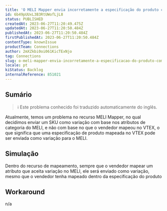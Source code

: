 ```yaml
---
title: 'O MELI Mapper envia incorretamente a especificação do produto como variação'
id: 6b49pUUxL3B3RtUWofLjL8
status: PUBLISHED
createdAt: 2023-06-27T11:20:49.475Z
updatedAt: 2023-06-27T11:20:50.484Z
publishedAt: 2023-06-27T11:20:50.484Z
firstPublishedAt: 2023-06-27T11:20:50.484Z
contentType: knownIssue
productTeam: Connections
author: 2mXZkbi0oi061KicTExNjo
tag: Connections
slug: o-meli-mapper-envia-incorretamente-a-especificacao-do-produto-como-variacao
locale: pt
kiStatus: Backlog
internalReference: 851021
---
```


## Sumário

>ℹ️ Este problema conhecido foi traduzido automaticamente do inglês.



Atualmente, temos um problema no recurso MELI Mapper, no qual decidimos enviar um SKU como variação com base nos atributos de categoria do MELI, e não com base no que o vendedor mapeou no VTEX, o que significa que uma especificação de produto mapeada no VTEX pode ser enviada como variação para o MELI.

## Simulação



Dentro do recurso de mapeamento, sempre que o vendedor mapear um atributo que aceita variação no MELI, ele será enviado como variação, mesmo que o vendedor tenha mapeado dentro da especificação do produto

## Workaround


n/a




